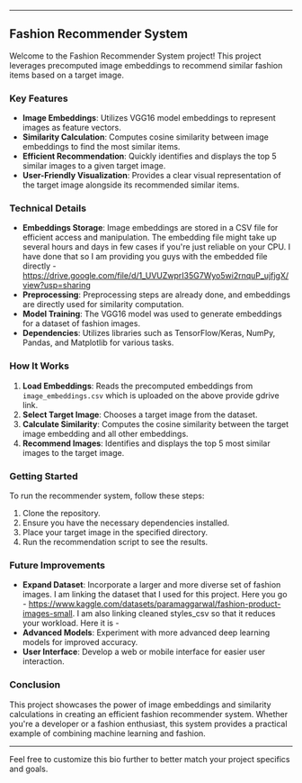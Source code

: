 
---

## Fashion Recommender System

Welcome to the Fashion Recommender System project! This project leverages precomputed image embeddings to recommend similar fashion items based on a target image. 

### Key Features
- **Image Embeddings**: Utilizes VGG16 model embeddings to represent images as feature vectors.
- **Similarity Calculation**: Computes cosine similarity between image embeddings to find the most similar items.
- **Efficient Recommendation**: Quickly identifies and displays the top 5 similar images to a given target image.
- **User-Friendly Visualization**: Provides a clear visual representation of the target image alongside its recommended similar items.

### Technical Details
- **Embeddings Storage**: Image embeddings are stored in a CSV file for efficient access and manipulation. The embedding file might take up several hours and days in few cases if you're just reliable on your CPU. I have done that so I am providing you guys with the embedded file directly - https://drive.google.com/file/d/1_UVUZwprI35G7Wyo5wi2rnquP_ujfjgX/view?usp=sharing
- **Preprocessing**: Preprocessing steps are already done, and embeddings are directly used for similarity computation.
- **Model Training**: The VGG16 model was used to generate embeddings for a dataset of fashion images.
- **Dependencies**: Utilizes libraries such as TensorFlow/Keras, NumPy, Pandas, and Matplotlib for various tasks.

### How It Works
1. **Load Embeddings**: Reads the precomputed embeddings from `image_embeddings.csv` which is uploaded on the above provide gdrive link.
2. **Select Target Image**: Chooses a target image from the dataset.
3. **Calculate Similarity**: Computes the cosine similarity between the target image embedding and all other embeddings.
4. **Recommend Images**: Identifies and displays the top 5 most similar images to the target image.

### Getting Started
To run the recommender system, follow these steps:
1. Clone the repository.
2. Ensure you have the necessary dependencies installed.
3. Place your target image in the specified directory.
4. Run the recommendation script to see the results.

### Future Improvements
- **Expand Dataset**: Incorporate a larger and more diverse set of fashion images. I am linking the dataset that I used for this project. Here you go - https://www.kaggle.com/datasets/paramaggarwal/fashion-product-images-small. I am also linking cleaned styles_csv so that it reduces your workload. Here it is - 
- **Advanced Models**: Experiment with more advanced deep learning models for improved accuracy.
- **User Interface**: Develop a web or mobile interface for easier user interaction.

### Conclusion
This project showcases the power of image embeddings and similarity calculations in creating an efficient fashion recommender system. Whether you're a developer or a fashion enthusiast, this system provides a practical example of combining machine learning and fashion.

---

Feel free to customize this bio further to better match your project specifics and goals.
